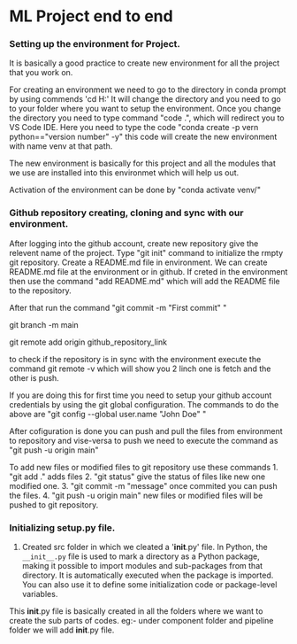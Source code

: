 # ML Project end to end

### Setting up the environment for Project.


It is basically a good practice to create new environment for all the project that you work on.


For creating an environment we need to go to the directory in conda prompt by using commends 'cd H:'
It will change the directory and you need to go to your folder where you want to setup the environment.
Once you change the directory you need to type command "code .", which will redirect you to VS Code IDE.
Here you need to type the code "conda create -p vern python=="version number" -y" this code will create the new environment with name venv at that path.

The new environment is basically for this project and all the modules that we use are installed into this environmet which will help us out.

Activation of the environment can be done by "conda activate venv/"


### Github repository creating, cloning and sync with our environment.

After logging into the github account, create new repository give the relevent name of the project.
Type "git init" command to initialize the rmpty git repository.
Create a README.md file in environment. We can create README.md file at the environment or in github.
If creted in the environment then use the command "add README.md" which will add the README file to the repository.

After that run the command "git commit -m "First commit" "

git branch -m main

git remote add origin github_repository_link

to check if the repository is in sync with the environment execute the command git remote -v which will show you 2 linch one is fetch and the other is push.

If you are doing this for first time you need to setup your github account credentials by using the git global configuration.
The commands to do the above are "git config --global user.name "John Doe" "


After cofiguration is done you can push and pull the files from environment to repository and vise-versa to push we need to execute the command as "git push -u origin main"


To add new files or modified files to git repository use these commands
    1. "git add ." adds files
    2. "git status" give the status of files like new one modified one.
    3. "git commit -m "message" once commited you can push the files.
    4. "git push -u origin main" new files or modified files will be pushed to git repository.


### Initializing setup.py file.

1. Created src folder in which we cleated a '__init__.py' file. In Python, the `__init__.py` file is used to mark a directory as a Python package, making it possible to import modules and sub-packages from that directory. It is automatically executed when the package is imported. You can also use it to define some initialization code or package-level variables.

This __init__.py file is basically created in all the folders where we want to create the sub parts of codes. eg:- under component folder and pipeline folder we will add __init__.py file.